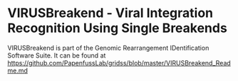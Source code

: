 # VIRUSBreakend - Viral Integration Recognition Using Single Breakends

VIRUSBreakend is part of the Genomic Rearrangement IDentification Software Suite.
It can be found at https://github.com/PapenfussLab/gridss/blob/master/VIRUSBreakend_Readme.md
